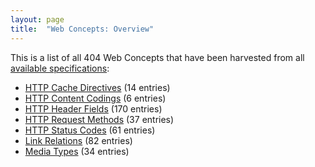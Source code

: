 ```yaml
---
layout: page
title:  "Web Concepts: Overview"
---
```


This is a list of all 404 Web Concepts that have been harvested from all [available specifications](../specs):

* [HTTP Cache Directives](http-cache-directives) (14 entries)
* [HTTP Content Codings](http-content-codings) (6 entries)
* [HTTP Header Fields](http-headers) (170 entries)
* [HTTP Request Methods](http-methods) (37 entries)
* [HTTP Status Codes](http-status-codes) (61 entries)
* [Link Relations](link-relations) (82 entries)
* [Media Types](media-types) (34 entries)
